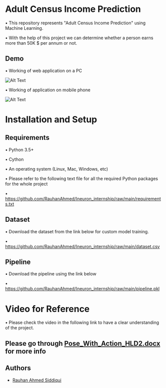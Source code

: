
# Adult Census Income Prediction

• This repository represents "Adult Census Income Prediction" using Machine Learning.

• With the help of this project we can determine whether a person earns more than 50K $ per annum or not.
## Demo

• Working of web application on a PC

![Alt Text](https://drive.google.com/uc?export=download&id=1Nf9Fcc_Qis85RGsJsBBkQG5hagt_ZxW9)

• Working of application on mobile phone

![Alt Text](https://drive.google.com/uc?export=download&id=1-wE9X0TYybLe02oAsWi9GaKk9r8w6OUU)

# Installation and Setup

## Requirements
• Python 3.5+

• Cython

• An operating system (Linux, Mac, Windows, etc)

• Please refer to the following text file for all the required Python packages for the whole project

• https://github.com/RauhanAhmed/Ineuron_internship/raw/main/requirements.txt


## Dataset

• Download the dataset from the link below for custom model training.

• https://github.com/RauhanAhmed/Ineuron_internship/raw/main/dataset.csv

## Pipeline

• Download the pipeline using the link below

• https://github.com/RauhanAhmed/Ineuron_internship/raw/main/pipeline.pkl

# Video for Reference

• Please check the video in the following link to have a clear understanding of the project.

## Please go through [Pose_With_Action_HLD2.docx](https://github.com/iNeuron-ai/Pose-with-Action/blob/main/doc/Pose_With_Action_HLD2.docx) for  more info

## Authors

- [Rauhan Ahmed Siddiqui](https://www.github.com/RauhanAhmed)

  